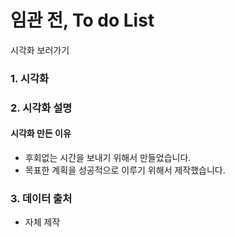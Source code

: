 # 임관 전, To do List

시각화 보러가기

### 1. 시각화

### 2. 시각화 설명

#### 시각화 만든 이유

  - 후회없는 시간을 보내기 위해서 만들었습니다.
  - 목표한 계획을 성공적으로 이루기 위해서 제작했습니다.

### 3. 데이터 출처

  - 자체 제작
